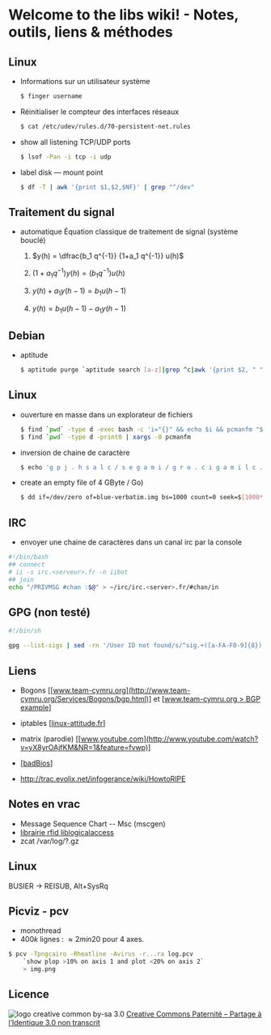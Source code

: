 # Welcome to the libs wiki! -  Notes, outils, liens & méthodes

## Linux

* Informations sur un utilisateur système

	```bash
	$ finger username
	```

* Réinitialiser le compteur des interfaces réseaux

	```bash
	$ cat /etc/udev/rules.d/70-persistent-net.rules
	```

* show all listening TCP/UDP ports

	```bash
	$ lsof -Pan -i tcp -i udp
	```

* label disk — mount point

	```bash
	$ df -T | awk '{print $1,$2,$NF}' | grep "^/dev"
	```

## Traitement du signal

* automatique
	Équation classique de traitement de signal (système bouclé)

	1. $y(h) = \dfrac{b_1 q^{-1}} {1+a_1 q^{-1}} u(h)$

	1. $(1+a_1 q^{-1}) y(h) = (b_1 q^{-1}) u(h)$

	1. $y(h) + a_1 y(h-1) = b_1 u(h-1)$

	1. $y(h) = b_1 u(h-1) - a_1 y(h-1)$

## Debian

* aptitude

	```bash
	$ aptitude purge `aptitude search [a-z]|grep ^c|awk '{print $2, " "}'| tr -d "\n"`
	```

## Linux

* ouverture en masse dans un explorateur de fichiers

	```bash
	$ find `pwd` -type d -exec bash -c 'i="{}" && echo $i && pcmanfm "$i" && sleep 2' \;
	$ find `pwd` -type d -print0 | xargs -0 pcmanfm
	```

* inversion de chaine de caractère

	```bash
	$ echo 'g p j . h s a l c / s e g a m i / g r o . c i g a m i l c . w w w / / : p t t h' | tr -d ' ' | rev
	```

* create an empty file of 4 GByte / Go)

	```bash
	$ dd if=/dev/zero of=blue-verbatim.img bs=1000 count=0 seek=$[1000*1000*4]
	```

## IRC

* envoyer une chaine de caractères dans un canal irc par la console

```bash
#!/bin/bash
## connect
# ii -s irc.<serveur>.fr -n iibot
## join
echo "/PRIVMSG #chan :$@" > ~/irc/irc.<server>.fr/#chan/in
```

## GPG (non testé)

```bash
#!/bin/sh

gpg --list-sigs | sed -rn '/User ID not found/s/^sig.+([a-FA-F0-9]{8}).*/\1/p' | xargs -i_ gpg --keyserver-options no-auto-key-retrieve --recv-keys _
```

## Liens

* Bogons [[www.team-cymru.org](http://www.team-cymru.org/Services/Bogons/bgp.html)] et [[www.team-cymru.org > BGP example](http://www.team-cymru.org/Services/Bogons/bgp-examples.html#quagga-full)]

* iptables [[linux-attitude.fr](http://linux-attitude.fr/post/firewall-en-2-temps-3-mouvements)]

* matrix (parodie) [[www.youtube.com](http://www.youtube.com/watch?v=yX8yrOAjfKM&NR=1&feature=fvwp)]

* [[badBios](http://www.developpez.com/actu/63658/badBIOS-le-rootkit-qui-infecte-les-BIOS-et-communique-par-les-airs-Windows-OS-X-Linux-et-BSD-sont-tous-vulnerables/)]

* http://trac.evolix.net/infogerance/wiki/HowtoRIPE

## Notes en vrac

* Message Sequence Chart -- Msc (mscgen)
* [librairie rfid liblogicalaccess](http://www.liblogicalaccess.islog.com)
* zcat /var/log/?.gz

## Linux

BUSIER -> REISUB, Alt+SysRq

## Picviz - pcv

* monothread
* $400k$ lignes : $\approx 2 min 20$ pour $4$ axes.

```bash
$ pcv -Tpngcairo -Rheatline -Avirus -r...ra log.pcv
	`show plop >10% on axis 1 and plot <20% on axis 2`
	> img.png
```

## Licence

![logo creative common by-sa 3.0](http://i.creativecommons.org/l/by-sa/3.0/88x31.png)
[Creative Commons Paternité – Partage à l’Identique 3.0 non transcrit](http://creativecommons.org/licenses/by-sa/3.0/)
